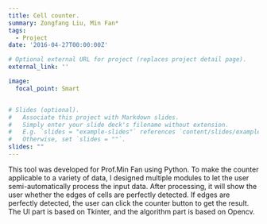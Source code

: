 ```yaml
---
title: Cell counter.
summary: Zongfang Liu, Min Fan*
tags:
  - Project
date: '2016-04-27T00:00:00Z'

# Optional external URL for project (replaces project detail page).
external_link: ''

image:
  focal_point: Smart


# Slides (optional).
#   Associate this project with Markdown slides.
#   Simply enter your slide deck's filename without extension.
#   E.g. `slides = "example-slides"` references `content/slides/example-slides.md`.
#   Otherwise, set `slides = ""`.
slides: ""
---
```

This tool was developed for Prof.Min Fan using Python. To make the counter applicable to a variety of data, I designed multiple modules to let the user semi-automatically process the input data. After processing, it will show the user whether the edges of cells are perfectly detected. If edges are perfectly detected, the user can click the counter button to get the result. The UI part is based on Tkinter, and the algorithm part is based on Opencv.
